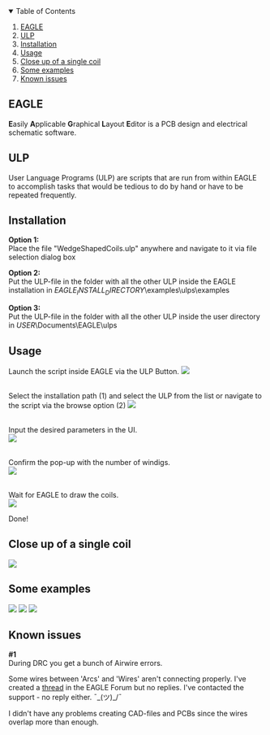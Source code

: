<!-- TABLE OF CONTENTS -->
<details open="open">
  <summary>Table of Contents</summary>
  <ol>
    <li><a href="#EAGLE">EAGLE</a></li>
    <li><a href="#ULP">ULP</a></li>
    <li><a href="#Installation">Installation</a></li>
    <li><a href="#Usage">Usage</a></li>
    <li><a href="#Close-up-of-a-single-coil">Close up of a single coil</a></li>
    <li><a href="#Some-examples">Some examples</a></li>
    <li><a href="#Known-issues">Known issues</a></li>
  </ol>
</details>


## EAGLE  <a name="EAGLE"/>

**E**asily **A**pplicable **G**raphical **L**ayout **E**ditor is a PCB design and electrical schematic software.

## ULP  <a name="ULP"/>
User Language Programs (ULP) are scripts that are run from within EAGLE to accomplish tasks that would be tedious to do by hand or have to be repeated frequently.

## Installation <a name="Installation"/>
**Option 1:**<br />
Place the file "WedgeShapedCoils.ulp" anywhere and navigate to it via file selection dialog box 

**Option 2:**<br />
Put the ULP-file in the folder with all the other ULP inside the EAGLE installation in $EAGLE_INSTALL_DIRECTORY$\examples\ulps\examples

**Option 3:**<br />
Put the ULP-file in the folder with all the other ULP inside the user directory in $USER$\Documents\EAGLE\ulps

## Usage  <a name="Usage"/>
Launch the script inside EAGLE via the ULP Button.
![](images/ULP_Button.png)
<br />
<br />

Select the installation path (1) and select the ULP from the list or navigate to the script via the browse option (2) 
![](images/EagleSelectULP.png)
<br />
<br />

Input the desired parameters in the UI.<br />
![](images/UI_Screenshot2.png)
<br />
<br />

Confirm the pop-up with the number of windigs. <br />
![](images/WindingsConfirmation.png)
<br />
<br />

Wait for EAGLE to draw the coils.<br />
![](images/ExampleLayout.png)
<br />

Done!


## Close up of a single coil  <a name="Close-up-of-a-single-coil"/>
![](images/ExampleLayout2.png)

## Some examples  <a name="Some-examples"/>
![](images/Example1.png)
![](images/Example2.png)
![](images/Example3.png)

## Known issues <a name="Known-issues"/>
**#1**<br />
During DRC you get a bunch of Airwire errors.

Some wires between 'Arcs' and 'Wires' aren't connecting properly.
I've created a [thread](https://forums.autodesk.com/t5/eagle-forum/wires-not-connecting-with-command-line-function-calls/td-p/9889741 "thread") in the EAGLE Forum but no replies. I've contacted the support - no reply either. ¯\_(ツ)_/¯

I didn't have any problems creating CAD-files and PCBs since the wires overlap more than enough.
